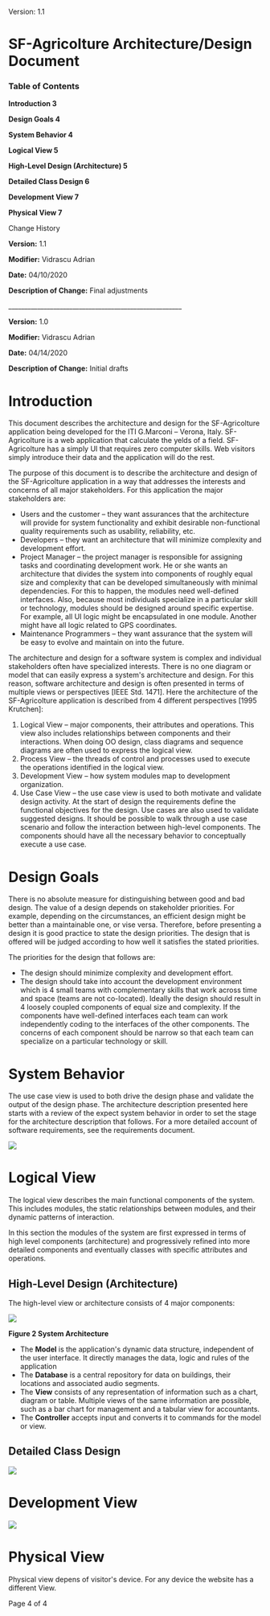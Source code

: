 Version: 1.1

# SF-Agricolture                                 Architecture/Design Document

### Table of Contents

**Introduction 3**

**Design Goals 4**

**System Behavior 4**

**Logical View 5**

**High-Level Design (Architecture) 5**

**Detailed Class Design 6**

**Development View 7**

**Physical View 7**







Change History

**Version:** 1.1

**Modifier:** Vidrascu Adrian

**Date:** 04/10/2020

**Description of Change:** Final adjustments

\_\_\_\_\_\_\_\_\_\_\_\_\_\_\_\_\_\_\_\_\_\_\_\_\_\_\_\_\_\_\_\_\_\_\_\_\_\_\_\_\_\_\_\_\_\_\_\_\_\_\_\_\_\_

**Version:** 1.0

**Modifier:** Vidrascu Adrian

**Date:** 04/14/2020

**Description of Change:** Initial drafts


# Introduction

This document describes the architecture and design for the SF-Agricolture application being developed for the ITI G.Marconi – Verona, Italy. SF-Agricolture is a web application that calculate the yelds of a field. SF-Agricolture has a simply UI that requires zero computer skills. Web visitors simply introduce their data and the application will do the rest.

The purpose of this document is to describe the architecture and design of the SF-Agricolture application in a way that addresses the interests and concerns of all major stakeholders. For this application the major stakeholders are:

- Users and the customer – they want assurances that the architecture will provide for system functionality and exhibit desirable non-functional quality requirements such as usability, reliability, etc.
- Developers – they want an architecture that will minimize complexity and development effort.
- Project Manager – the project manager is responsible for assigning tasks and coordinating development work. He or she wants an architecture that divides the system into components of roughly equal size and complexity that can be developed simultaneously with minimal dependencies. For this to happen, the modules need well-defined interfaces. Also, because most individuals specialize in a particular skill or technology, modules should be designed around specific expertise. For example, all UI logic might be encapsulated in one module. Another might have all logic related to GPS coordinates.
- Maintenance Programmers – they want assurance that the system will be easy to evolve and maintain on into the future.

The architecture and design for a software system is complex and individual stakeholders often have specialized interests. There is no one diagram or model that can easily express a system&#39;s architecture and design. For this reason, software architecture and design is often presented in terms of multiple views or perspectives [IEEE Std. 1471]. Here the architecture of the SF-Agricolture application is described from 4 different perspectives [1995 Krutchen]:

1. Logical View – major components, their attributes and operations. This view also includes relationships between components and their interactions. When doing OO design, class diagrams and sequence diagrams are often used to express the logical view.
2. Process View – the threads of control and processes used to execute the operations identified in the logical view.
3. Development View – how system modules map to development organization.
4. Use Case View – the use case view is used to both motivate and validate design activity. At the start of design the requirements define the functional objectives for the design. Use cases are also used to validate suggested designs. It should be possible to walk through a use case scenario and follow the interaction between high-level components. The components should have all the necessary behavior to conceptually execute a use case.


# Design Goals

There is no absolute measure for distinguishing between good and bad design. The value of a design depends on stakeholder priorities. For example, depending on the circumstances, an efficient design might be better than a maintainable one, or vise versa. Therefore, before presenting a design it is good practice to state the design priorities. The design that is offered will be judged according to how well it satisfies the stated priorities.

The priorities for the design that follows are:

- The design should minimize complexity and development effort.
- The design should take into account the development environment which is 4 small teams with complementary skills that work across time and space (teams are not co-located). Ideally the design should result in 4 loosely coupled components of equal size and complexity. If the components have well-defined interfaces each team can work independently coding to the interfaces of the other components. The concerns of each component should be narrow so that each team can specialize on a particular technology or skill.


# System Behavior

The use case view is used to both drive the design phase and validate the output of the design phase. The architecture description presented here starts with a review of the expect system behavior in order to set the stage for the architecture description that follows. For a more detailed account of software requirements, see the requirements document.

![](https://iili.io/JzyXqX.png)


# Logical View

The logical view describes the main functional components of the system. This includes modules, the static relationships between modules, and their dynamic patterns of interaction.

In this section the modules of the system are first expressed in terms of high level components (architecture) and progressively refined into more detailed components and eventually classes with specific attributes and operations.


## High-Level Design (Architecture)

The high-level view or architecture consists of 4 major components:

![](https://iili.io/Jzyh1n.png)

**Figure 2 System Architecture**

- The **Model** is the application&#39;s dynamic data structure, independent of the user interface. It directly manages the data, logic and rules of the application
- The **Database** is a central repository for data on buildings, their locations and associated audio segments.
- The **View** consists of any representation of information such as a chart, diagram or table. Multiple views of the same information are possible, such as a bar chart for management and a tabular view for accountants.
- The **Controller** accepts input and converts it to commands for the model or view.

## Detailed Class Design

![](https://iili.io/Jzyjgs.png)



# Development View
![](https://iili.io/JzyNdG.png)

# Physical View

Physical view depens of visitor&#39;s device. For any device the website has a different View.

Page 4 of 4
